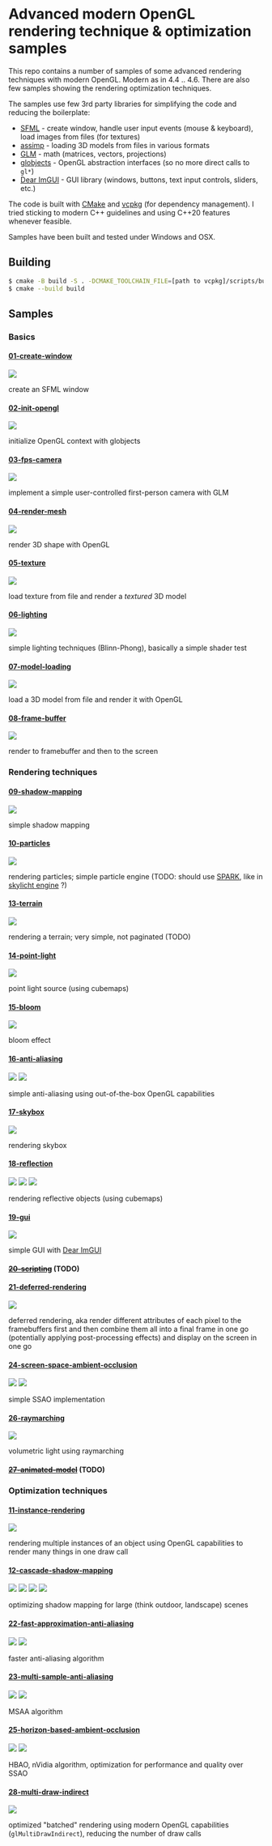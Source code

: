 ﻿# Advanced modern OpenGL rendering technique & optimization samples

This repo contains a number of samples of some advanced rendering techniques with modern OpenGL.
Modern as in 4.4 .. 4.6. There are also few samples showing the rendering optimization techniques.

The samples use few 3rd party libraries for simplifying the code and reducing the boilerplate:

* [SFML](https://github.com/SFML/SFML) - create window, handle user input events (mouse & keyboard), load images from files (for textures)
* [assimp](https://github.com/assimp/assimp) - loading 3D models from files in various formats
* [GLM](https://github.com/g-truc/glm) - math (matrices, vectors, projections)
* [globjects](https://github.com/cginternals/globjects) - OpenGL abstraction interfaces (so no more direct calls to `gl*`)
* [Dear ImGUI](https://github.com/ocornut/imgui) - GUI library (windows, buttons, text input controls, sliders, etc.)

The code is built with [CMake](https://cmake.org/) and [vcpkg](https://github.com/Microsoft/vcpkg) (for dependency management).
I tried sticking to modern C++ guidelines and using C++20 features whenever feasible.

Samples have been built and tested under Windows and OSX.

## Building

```bash
$ cmake -B build -S . -DCMAKE_TOOLCHAIN_FILE=[path to vcpkg]/scripts/buildsystems/vcpkg.cmake
$ cmake --build build
```

## Samples

### Basics

#### [01-create-window](/samples/01-create-window)

![](/Screenshots/sample-01-sfml-window.png)

create an SFML window

#### [02-init-opengl](/samples/02-init-opengl)

![](/Screenshots/sample-02-opengl.png)

initialize OpenGL context with globjects

#### [03-fps-camera](/samples/03-fps-camera)

![](/Screenshots/sample-03-fps-camera.png)

implement a simple user-controlled first-person camera with GLM

#### [04-render-mesh](/samples/04-render-mesh)

![](/Screenshots/sample-04-rendering-indexed-geometry.png)

render 3D shape with OpenGL

#### [05-texture](/samples/05-texture)

![](/Screenshots/sample-05-texture.png)

load texture from file and render a _textured_ 3D model

#### [06-lighting](/samples/06-lighting)

![](/Screenshots/sample-06-lighting.png)

simple lighting techniques (Blinn-Phong), basically a simple shader test

#### [07-model-loading](/samples/07-model-loading)

![](/Screenshots/sample-07-model-loading.png)

load a 3D model from file and render it with OpenGL

#### [08-frame-buffer](/samples/08-frame-buffer)

![](/Screenshots/sample-08-frame-buffer.png)

render to framebuffer and then to the screen

### Rendering techniques

#### [09-shadow-mapping](/samples/09-shadow-mapping)

![](/Screenshots/sample-09-shadow-mapping-0.png)

simple shadow mapping

#### [10-particles](/samples/10-particles)

![](/Screenshots/sample-10-particles-3.png)

rendering particles; simple particle engine (TODO: should use [SPARK](https://github.com/Synxis/SPARK), like in [skylicht engine](https://github.com/skylicht-lab/skylicht-engine) ?)

#### [13-terrain](/samples/13-terrain)

![](/Screenshots/sample-13-terrain-3.png)

rendering a terrain; very simple, not paginated (TODO)

#### [14-point-light](/samples/14-point-light)

![](/Screenshots/sample-14-point-light-with-light-maps.png)

point light source (using cubemaps)

#### [15-bloom](/samples/15-bloom)

![](/Screenshots/sample-15-bloom-2.png)

bloom effect

#### [16-anti-aliasing](/samples/16-anti-aliasing)

![](/Screenshots/sample-16-anti-aliasing-2.png)
![](/Screenshots/sample-16-anti-aliasing-3.png)

simple anti-aliasing using out-of-the-box OpenGL capabilities

#### [17-skybox](/samples/17-skybox)

![](/Screenshots/sample-17-skybox.png)

rendering skybox

#### [18-reflection](/samples/18-reflection)

![](/Screenshots/sample-18-reflection-2.png)
![](/Screenshots/sample-18-reflection-3.png)
![](/Screenshots/sample-18-reflection-4.png)

rendering reflective objects (using cubemaps)

#### [19-gui](/samples/19-gui)

![](/Screenshots/sample-19-gui.png)

simple GUI with [Dear ImGUI](https://github.com/ocornut/imgui)

#### ~~[20-scripting](/samples/20-scripting)~~ (TODO)

#### [21-deferred-rendering](/samples/21-deferred-rendering)

![](/Screenshots/sample-21-deferred-rendering-2.png)

deferred rendering, aka render different attributes of each pixel to the framebuffers first
and then combine them all into a final frame in one go (potentially applying post-processing effects) and display on the screen in one go

#### [24-screen-space-ambient-occlusion](/samples/24-screen-space-ambient-occlusion)

![](/Screenshots/sample-24-ssao-1.png)
![](/Screenshots/sample-24-ssao-6.png)

simple SSAO implementation

#### [26-raymarching](/samples/26-raymarching)

![](/Screenshots/sample-26-raymarching-2.png)

volumetric light using raymarching

#### ~~[27-animated-model](/samples/27-animated-model)~~ (TODO)

### Optimization techniques

#### [11-instance-rendering](/samples/11-instance-rendering)

![](/Screenshots/sample-11-instanced-rendering.png)

rendering multiple instances of an object using OpenGL capabilities to render many things in one draw call

#### [12-cascade-shadow-mapping](/samples/12-cascade-shadow-mapping)

![](/Screenshots/pssm_issue_2_0_lookAt_setup.png)
![](/Screenshots/sample-12-cascade-shadow-mapping-1.png)
![](/Screenshots/sample-12-cascade-shadow-mapping-2.png)
![](/Screenshots/sample-12-cascade-shadow-mapping-3.png)

optimizing shadow mapping for large (think outdoor, landscape) scenes

#### [22-fast-approximation-anti-aliasing](/samples/22-fast-approximation-anti-aliasing)

![](/Screenshots/sample-22-fxaa-5.png)
![](/Screenshots/sample-22-fxaa-6.png)

faster anti-aliasing algorithm

#### [23-multi-sample-anti-aliasing](/samples/23-multi-sample-anti-aliasing)

![](/Screenshots/sample-23-msaa-0.png)
![](/Screenshots/sample-23-msaa-1.png)

MSAA algorithm

#### [25-horizon-based-ambient-occlusion](/samples/25-horizon-based-ambient-occlusion)

![](/Screenshots/sample-25-hbao-1.png)
![](/Screenshots/sample-25-hbao-3.png)

HBAO, nVidia algorithm, optimization for performance and quality over SSAO

#### [28-multi-draw-indirect](/samples/28-multi-draw-indirect)

![](/Screenshots/sample-28-draw-multi-indirect.png)

optimized "batched" rendering using modern OpenGL capabilities (`glMultiDrawIndirect`), reducing the number of draw calls
